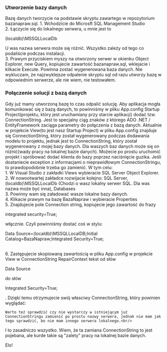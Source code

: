 ### Utworzenie bazy danych
Bazę danych tworzycie na podstawie skryptu zawartego w repozytorium bazanapraw.sql. 
	1. Wchodzicie do Microsft SQL Management Studio<br/>
	2. Łączycie się do lokalnego serwera, u mnie jest to <p>(localdb)\MSSQLLocalDb</p> U was nazwa serwera może się różnić. Wszystko zależy od tego co podaliście podczas instalacji.<br/>
	3. Prawym przyciskiem myszy na otworzony serwer w okienku Object Explorer, new Query, kopiujecie zawartość bazanapraw.sql, wklejacie i klikacie Execute. Powinna zostać wygenerowana baza danych. Nie wykluczam, że najzwyklejsze odpalenie skryptu sql od razu utworzy bazę w odpowiednim serwerze, ale nie wiem, nie testowałem.<br/>


### Połączenie solucji z bazą danych
Gdy już mamy utworzoną bazę to czas odpalić solucję. Aby aplikacja mogła komunikować się z bazą danych, to powinniśmy w pliku App.config Startup Project(projektu, który jest uruchamiany przy starcie aplikacji) dodać tzw. ConnectionString. Jest to specjalny ciąg znaków z którego ADO .NET / EntityFramework zaciąga parametry do połączenia z bazą danych. Aktualnie w projekcie View(to jest nasz Startup Project) w pliku App.config znajduje się ConnectionString, który został wygenerowany podczas dodawania modelu to projektu, jednak jest to ConnectionString, który został wygenerowany z mojej bazy danych. Dla waszych baz danych może się on różnić(wady pracy na lokalnej bazie danych). Możecie po prostu uruchomić projekt i spróbować dodać klienta do bazy poprzez naciśnięcie guzika. Jeśli dostaniecie exception z informacjami o nieprawidłowym ConnectionStringu, to prawdopodobnie trzeba go zamienić. W tym celu:<br/>
	1. W Visual Studio z zakładki Views wybieracie SQL Server Object Explorer.<br/>
	2. W nowootwartej zakładce rozwijacie kolejno: SQL Server, (localdb)\MSSQLLocalDb (Chodzi o wasz lokalny serwer SQL. Dla was nazwa może być inna), Databases<br/>
	3. Powinny wam się załadować wasze lokalne bazy danych. <br/>
	4. Klikacie prawym na bazę BazaNapraw i wybieracie Properties<br/>
	5. Znajdujecie pole Connection string, kopiujecie jego zawartość do frazy <p>integrated security=True;</p> włącznie. Czyli powinniśmy dostać coś w stylu: <p>Data Source=(localdb)\MSSQLLocalDB;Initial Catalog=BazaNapraw;Integrated Security=True;</p><br/>
	6. Zastępujecie skopiowaną zawartością w pliku App.config w projekcie View w ConnectionString RepairContext tekst od słów <p>Data Source</p> do słów <p>Integrated Security=True;</p>. Dzięki temu otrzymujecie swój własciwy ConnectionString, który powinien wyglądać:
	<p> <add name="RepairContext" connectionString="metadata=res://*/RepairContext.csdl|res://*/RepairContext.ssdl|res://*/RepairContext.msl;provider=System.Data.SqlClient;provider connection string=&quot;Data Source=(localdb)\MSSQLLocalDB;Initial Catalog=BazaNapraw;Integrated Security=True;MultipleActiveResultSets=True;App=EntityFramework&quot;" providerName="System.Data.EntityClient" /> </p>

	Warto też sprawdzić czy nie wystarczy w istniejącym już ConnectionStringu zamienić po prostu nazwy serwera, jednak nie mam jak tego sprawdzić, bo nie mam innego serwera lokalnego.<br/>

I to zasadniczo wszystko. Wiem, że ta zamiana ConnectionString to jest pojebana, ale kurde takie są "zalety" pracy na lokalnej bazie danych.<br/>

Elo!
	
